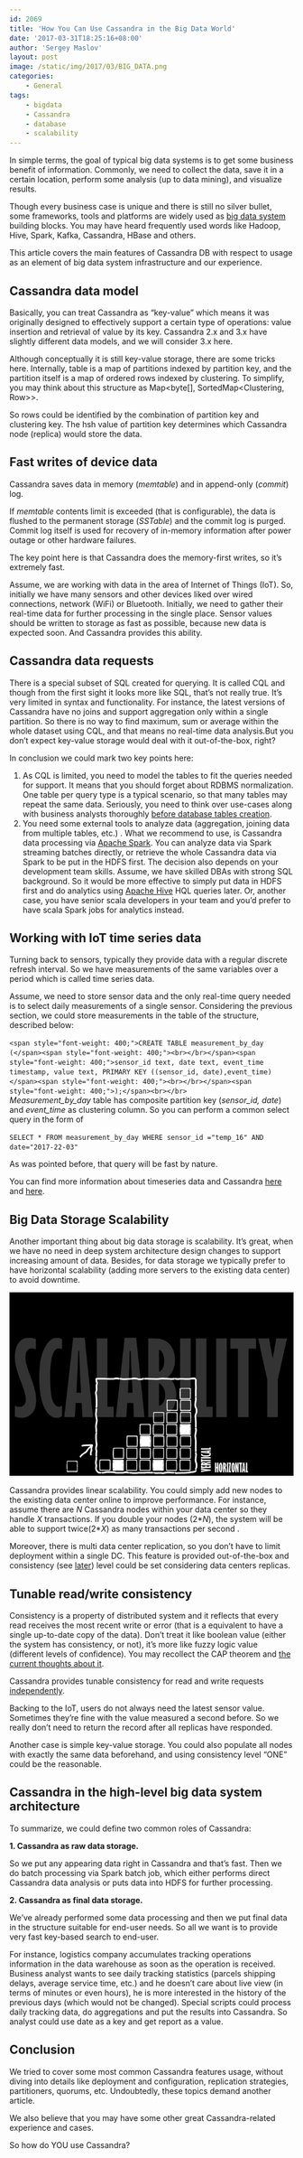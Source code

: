 ```yaml
---
id: 2069
title: 'How You Can Use Cassandra in the Big Data World'
date: '2017-03-31T18:25:16+08:00'
author: 'Sergey Maslov'
layout: post
image: /static/img/2017/03/BIG_DATA.png
categories:
    - General
tags:
    - bigdata
    - Cassandra
    - database
    - scalability
---
```


In simple terms, the goal of typical big data systems is to get some business benefit of information. Commonly, we need to collect the data, save it in a certain location, perform some analysis (up to data mining), and visualize results.

Though every business case is unique and there is still no silver bullet, some frameworks, tools and platforms are widely used as [big data system](https://www.issart.com/en/lp/java-development-team/big-data-solutions) building blocks. You may have heard frequently used words like Hadoop, Hive, Spark, Kafka, Cassandra, HBase and others.

This article covers the main features of Cassandra DB with respect to usage as an element of big data system infrastructure and our experience.

## Cassandra data model

Basically, you can treat Cassandra as “key-value” which means it was originally designed to effectively support a certain type of operations: value insertion and retrieval of value by its key. Cassandra 2.x and 3.x have slightly different data models, and we will consider 3.x here.

Although conceptually it is still key-value storage, there are some tricks here. Internally, table is a map of partitions indexed by partition key, and the partition itself is a map of ordered rows indexed by clustering. To simplify, you may think about this structure as Map&lt;byte\[\], SortedMap&lt;Clustering, Row&gt;&gt;.

So rows could be identified by the combination of partition key and clustering key. The hsh value of partition key determines which Cassandra node (replica) would store the data.

## Fast writes of device data

Cassandra saves data in memory (*memtable*) and in append-only (*commit*) log.

If *memtable* contents limit is exceeded (that is configurable), the data is flushed to the permanent storage (*SSTable*) and the commit log is purged. Commit log itself is used for recovery of in-memory information after power outage or other hardware failures.

The key point here is that Cassandra does the memory-first writes, so it’s extremely fast.

Assume, we are working with data in the area of Internet of Things (IoT). So, initially we have many sensors and other devices liked over wired connections, network (WiFi) or Bluetooth. Initially, we need to gather their real-time data for further processing in the single place. Sensor values should be written to storage as fast as possible, because new data is expected soon. And Cassandra provides this ability.

## Cassandra data requests

There is a special subset of SQL created for querying. It is called CQL and though from the first sight it looks more like SQL, that’s not really true. It’s very limited in syntax and functionality. For instance, the latest versions of Cassandra have no joins and support aggregation only within a single partition. So there is no way to find maximum, sum or average within the whole dataset using CQL, and that means no real-time data analysis.But you don’t expect key-value storage would deal with it out-of-the-box, right?

In conclusion we could mark two key points here:

1. As CQL is limited, you need to model the tables to fit the queries needed for support. It means that you should forget about RDBMS normalization. One table per query type is a typical scenario, so that many tables may repeat the same data. Seriously, you need to think over use-cases along with business analysts thoroughly [before database tables creation](http://www.datastax.com/dev/blog/basic-rules-of-cassandra-data-modeling).
2. You need some external tools to analyze data (aggregation, joining data from multiple tables, etc.) . What we recommend to use, is Cassandra data processing via [Apache Spark](http://spark.apache.org/). You can analyze data via Spark streaming batches directly, or retrieve the whole Cassandra data via Spark to be put in the HDFS first. The decision also depends on your development team skills. Assume, we have skilled DBAs with strong SQL background. So it would be more effective to simply put data in HDFS first and do analytics using [Apache Hive](https://hive.apache.org/) HQL queries later. Or, another case, you have senior scala developers in your team and you’d prefer to have scala Spark jobs for analytics instead.

## Working with IoT time series data

Turning back to sensors, typically they provide data with a regular discrete refresh interval. So we have measurements of the same variables over a period which is called time series data.

Assume, we need to store sensor data and the only real-time query needed is to select daily measurements of a single sensor. Considering the previous section, we could store measurements in the table of the structure, described below:

`<span style="font-weight: 400;">CREATE TABLE measurement_by_day (</span><span style="font-weight: 400;"><br></br></span><span style="font-weight: 400;">sensor_id text, date text, event_time timestamp, value text, PRIMARY KEY ((sensor_id, date),event_time)</span><span style="font-weight: 400;"><br></br></span><span style="font-weight: 400;">);</span><br></br>`  
*Measurement\_by\_day* table has composite partition key (*sensor\_id, date*) and *event\_time* as clustering column. So you can perform a common select query in the form of

`SELECT * FROM measurement_by_day WHERE sensor_id ="temp_16" AND date="2017-22-03"`

As was pointed before, that query will be fast by nature.

You can find more information about timeseries data and Cassandra [here](https://academy.datastax.com/resources/getting-started-time-series-data-modeling) and [here](https://www.datastax.com/dev/blog/advanced-time-series-data-modelling).

## Big Data Storage Scalability

Another important thing about big data storage is scalability. It’s great, when we have no need in deep system architecture design changes to support increasing amount of data. Besides, for data storage we typically prefer to have horizontal scalability (adding more servers to the existing data center) to avoid downtime.

[![](/static/img/2017/03/scalability.png)](/static/img/2017/03/scalability.png)

Cassandra provides linear scalability. You could simply add new nodes to the existing data center online to improve performance. For instance, assume there are *N* Cassandra nodes within your data center so they handle *X* transactions. If you double your nodes (2\**N*), the system will be able to support twice(2\**X*) as many transactions per second .

Moreover, there is multi data center replication, so you don’t have to limit deployment within a single DC. This feature is provided out-of-the-box and consistency (see [later](https://docs.datastax.com/en/cassandra/3.0/cassandra/dml/dmlConfigConsistency.html)) level could be set considering data centers replicas.

## Tunable read/write consistency

Consistency is a property of distributed system and it reflects that every read receives the most recent write or error (that is a equivalent to have a single up-to-date copy of the data). Don’t treat it like boolean value (either the system has consistency, or not), it’s more like fuzzy logic value (different levels of confidence). You may recollect the CAP theorem and [the current thoughts about it](https://www.infoq.com/articles/cap-twelve-years-later-how-the-rules-have-changed).

Cassandra provides tunable consistency for read and write requests [independently](https://docs.datastax.com/en/cassandra/3.0/cassandra/dml/dmlConfigConsistency.html).

Backing to the IoT, users do not always need the latest sensor value. Sometimes they’re fine with the value measured a second before. So we really don’t need to return the record after all replicas have responded.

Another case is simple key-value storage. You could also populate all nodes with exactly the same data beforehand, and using consistency level “ONE” could be the reasonable.

## Cassandra in the high-level big data system architecture

To summarize, we could define two common roles of Cassandra:

**1. Cassandra as raw data storage.**

So we put any appearing data right in Cassandra and that’s fast. Then we do batch processing via Spark batch job, which either performs direct Cassandra data analysis or puts data into HDFS for further processing.

**2. Cassandra as final data storage.**

We’ve already performed some data processing and then we put final data in the structure suitable for end-user needs. So all we want is to provide very fast key-based search to end-user.

For instance, logistics company accumulates tracking operations information in the data warehouse as soon as the operation is received. Business analyst wants to see daily tracking statistics (parcels shipping delays, average service time, etc.) and he doesn’t care about live view (in terms of minutes or even hours), he is more interested in the history of the previous days (which would not be changed). Special scripts could process daily tracking data, do aggregations and put the results into Cassandra. So analyst could use date as a key and get report as a value.

## Conclusion

We tried to cover some most common Cassandra features usage, without diving into details like deployment and configuration, replication strategies, partitioners, quorums, etc. Undoubtedly, these topics demand another article.

We also believe that you may have some other great Cassandra-related experience and cases.

So how do YOU use Cassandra?